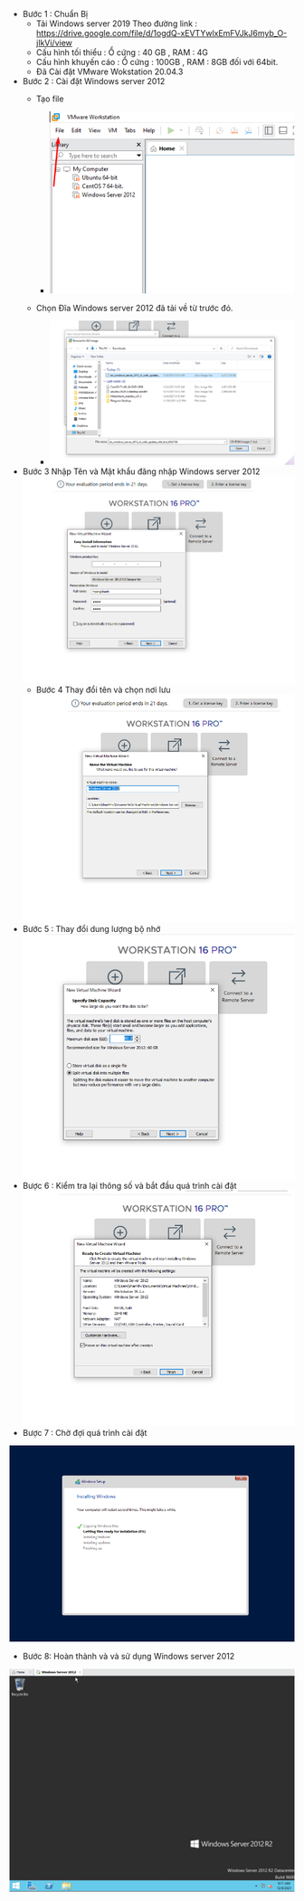 - Bước 1 : Chuẩn Bị 
    + Tải Windows server 2019 Theo đường link : https://drive.google.com/file/d/1ogdQ-xEVTYwlxEmFVJkJ6myb_O-jlkVi/view 
    + Cấu hình tối thiểu : Ổ cứng : 40 GB , RAM : 4G
    + Cấu hình khuyến cáo : Ổ cứng : 100GB , RAM : 8GB đối với 64bit.
    + Đã Cài đặt VMware Wokstation 20.04.3
- Bước 2 : Cài đặt Windows server 2012
   + Tạo file
        - <img src = "../img/Screenshot_1.png">
        
    + Chọn Đĩa Windows server 2012 đã tải về từ trước đó.
        - <img src = "../../jmg/c1.PNG">
- Bước 3 Nhập Tên và Mật khẩu đăng nhập Windows server 2012
  <img src = "../../jmg/c2.PNG">
  - Bước 4 Thay đổi tên và chọn nơi lưu
  <img src = "../../jmg/c3.PNG">
- Bước 5 : Thay đổi dung lượng bộ nhớ 
  <img src = "../../jmg/c4.PNG">
- Bược 6 : Kiểm tra lại thông số và bắt đầu quá trình cài đặt
  <img src = "../../jmg/c5.PNG">
- Bược 7 : Chờ đợi quá trình cài đặt 
 <img src = "../../jmg/c6.PNG">

- Bước 8: Hoàn thành và và sử dụng Windows server 2012
<img src = "../../jmg/c7.PNG">
